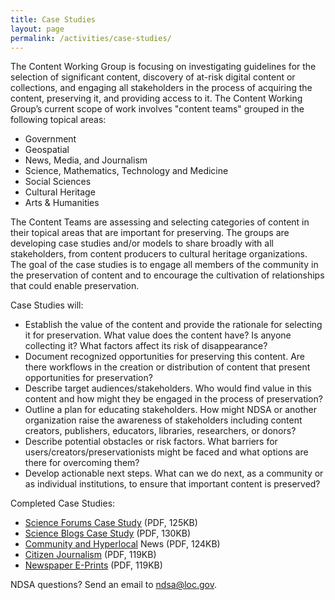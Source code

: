 ```yaml
---
title: Case Studies
layout: page
permalink: /activities/case-studies/
---
```


The Content Working Group is focusing on investigating guidelines for the selection of significant content, discovery of at-risk digital content or collections, and engaging all stakeholders in the process of acquiring the content, preserving it, and providing access to it. The Content Working Group’s current scope of work involves "content teams" grouped in the following topical areas:

- Government
- Geospatial
- News, Media, and Journalism
- Science, Mathematics, Technology and Medicine
- Social Sciences
- Cultural Heritage
- Arts & Humanities

The Content Teams are assessing and selecting categories of content in their topical areas that are important for preserving. The groups are developing case studies and/or models to share broadly with all stakeholders, from content producers to cultural heritage organizations. The goal of the case studies is to engage all members of the community in the preservation of content and to encourage the cultivation of relationships that could enable preservation.

Case Studies will:

- Establish the value of the content and provide the rationale for selecting it for preservation. What value does the content have? Is anyone collecting it? What factors affect its risk of disappearance?
- Document recognized opportunities for preserving this content. Are there workflows in the creation or distribution of content that present opportunities for preservation?
- Describe target audiences/stakeholders. Who would find value in this content and how might they be engaged in the process of preservation?
- Outline a plan for educating stakeholders. How might NDSA or another organization raise the awareness of stakeholders including content creators, publishers, educators, libraries, researchers, or donors?
- Describe potential obstacles or risk factors. What barriers for users/creators/preservationists might be faced and what options are there for overcoming them?
- Develop actionable next steps. What can we do next, as a community or as individual institutions, to ensure that important content is preserved?

Completed Case Studies:

- [Science Forums Case Study](/documents/ScienceForums_CaseStudy_public_v2.pdf) (PDF, 125KB)
- [Science Blogs Case Study](/documents/ScienceBlogs_CaseStudy_public_v2.pdf) (PDF, 130KB)
- [Community and Hyperlocal](/documents/NDSA_CaseStudy_CommunityNews.pdf) News (PDF, 124KB)
- [Citizen Journalism](/documents/NDSA_CaseStudy_CitizenJournalism.pdf) (PDF, 119KB)
- [Newspaper E-Prints](/documents/NDSA_CaseStudy_NewspaperEPrints.pdf) (PDF, 119KB)

NDSA questions? Send an email to ndsa@loc.gov.
